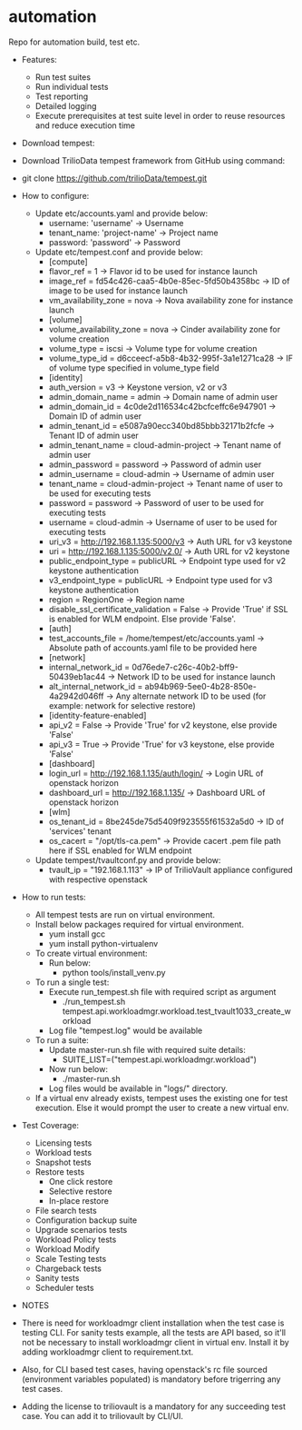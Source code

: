 # automation
Repo for automation build, test etc.

* Features:
    - Run test suites
    - Run individual tests
    - Test reporting
    - Detailed logging
    - Execute prerequisites at test suite level in order to reuse resources and reduce execution time

* Download tempest:

* Download TrilioData tempest framework from GitHub using command:

* git clone https://github.com/trilioData/tempest.git
* How to configure:

    - Update etc/accounts.yaml and provide below:
        - username: 'username' → Username
        - tenant_name: 'project-name' → Project name
        - password: 'password' → Password
    - Update etc/tempest.conf and provide below:
        - [compute]
        - flavor_ref = 1 → Flavor id to be used for instance launch
        - image_ref = fd54c426-caa5-4b0e-85ec-5fd50b4358bc → ID of image to be used for instance launch
        - vm_availability_zone = nova → Nova availability zone for instance launch
        - [volume]
        - volume_availability_zone = nova → Cinder availability zone for volume creation
        - volume_type = iscsi → Volume type for volume creation
        - volume_type_id = d6cceecf-a5b8-4b32-995f-3a1e1271ca28 → IF of volume type specified in volume_type field
        - [identity]
        - auth_version = v3 → Keystone version, v2 or v3
        - admin_domain_name = admin → Domain name of admin user
        - admin_domain_id = 4c0de2d116534c42bcfceffc6e947901 → Domain ID of admin user
        - admin_tenant_id = e5087a90ecc340bd85bbb32171b2fcfe → Tenant ID of admin user
        - admin_tenant_name = cloud-admin-project → Tenant name of admin user
        - admin_password = password → Password of admin user
        - admin_username = cloud-admin → Username of admin user
        - tenant_name = cloud-admin-project → Tenant name of user to be used for executing tests
        - password = password → Password of user to be used for executing tests
        - username = cloud-admin → Username of user to be used for executing tests
        - uri_v3 = http://192.168.1.135:5000/v3 → Auth URL for v3 keystone
        - uri = http://192.168.1.135:5000/v2.0/ → Auth URL for v2 keystone
        - public_endpoint_type = publicURL → Endpoint type used for v2 keystone authentication
        - v3_endpoint_type = publicURL → Endpoint type used for v3 keystone authentication
        - region = RegionOne → Region name
        - disable_ssl_certificate_validation = False → Provide 'True' if SSL is enabled for WLM endpoint. Else provide 'False'.
        - [auth]
        - test_accounts_file = /home/tempest/etc/accounts.yaml → Absolute path of accounts.yaml file to be provided here
        - [network]
        - internal_network_id = 0d76ede7-c26c-40b2-bff9-50439eb1ac44 → Network ID to be used for instance launch
        - alt_internal_network_id = ab94b969-5ee0-4b28-850e-4a2942d046ff → Any alternate network ID to be used (for example: network for selective restore)
        - [identity-feature-enabled]
        - api_v2 = False → Provide 'True' for v2 keystone, else provide 'False'
        - api_v3 = True → Provide 'True' for v3 keystone, else provide 'False'
        - [dashboard]
        - login_url = http://192.168.1.135/auth/login/ → Login URL of openstack horizon
        - dashboard_url = http://192.168.1.135/ → Dashboard URL of openstack horizon
        - [wlm]
        - os_tenant_id = 8be245de75d5409f923555f61532a5d0 → ID of 'services' tenant
        - os_cacert = "/opt/tls-ca.pem" → Provide cacert .pem file path here if SSL enabled for WLM endpoint
    - Update tempest/tvaultconf.py and provide below:
        - tvault_ip = "192.168.1.113" → IP of TrilioVault appliance configured with respective openstack

* How to run tests:

    - All tempest tests are run on virtual environment.
    - Install below packages required for virtual environment.
        - yum install gcc
        - yum install python-virtualenv 
    - To create virtual environment:
        - Run below:
            - python tools/install_venv.py
    - To run a single test:
        - Execute run_tempest.sh file with required script as argument
            - ./run_tempest.sh tempest.api.workloadmgr.workload.test_tvault1033_create_workload
        - Log file "tempest.log" would be available
    - To run a suite:
        - Update master-run.sh file with required suite details:
            - SUITE_LIST=("tempest.api.workloadmgr.workload") 
        - Now run below:
            - ./master-run.sh 
        - Log files would be available in "logs/" directory.
     - If a virtual env already exists, tempest uses the existing one for test execution. Else it would prompt the user to create a new virtual env.

* Test Coverage:

    - Licensing tests
    - Workload tests
    - Snapshot tests
    - Restore tests
        - One click restore
        - Selective restore
        - In-place restore
    - File search tests
    - Configuration backup suite
    - Upgrade scenarios tests
    - Workload Policy tests
    - Workload Modify
    - Scale Testing tests
    - Chargeback tests
    - Sanity tests
    - Scheduler tests

* NOTES

* There is need for workloadmgr client installation when the test case is testing CLI. For sanity tests example, all the tests are API based, so it'll not be necessary to install workloadmgr client in virtual env. Install it by adding workloadmgr client to requirement.txt.

* Also, for CLI based test cases, having openstack's rc file sourced (environment variables populated) is mandatory before trigerring any test cases.

* Adding the license to triliovault is a mandatory for any succeeding test case. You can add it to triliovault by CLI/UI. 
